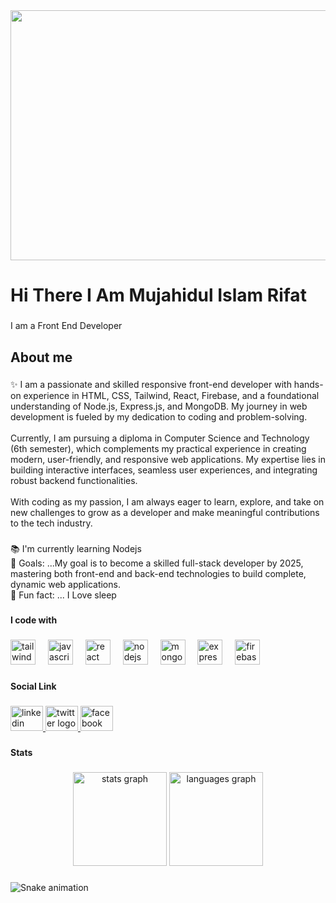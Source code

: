 <div align="center">
  <img height="400" width="1000" src="https://i.ibb.co.com/PzTZpcqb/Whats-App-Image-2024-01-17-at-16-51-18-494a785a.jpg](https://i.ibb.co.com/rKwsLxhZ/Black-and-White-Gradient-Personal-Linked-In-Banner.png"  />
</div>

###

<h1 align="left">Hi There I Am Mujahidul Islam Rifat</h1>

###

<p align="left">I am a Front End Developer</p>

###

<h2 align="left">About me</h2>

###

<p align="left">✨ I am a passionate and skilled responsive front-end developer with hands-on experience in HTML, CSS, Tailwind, React, Firebase, and a foundational understanding of Node.js, Express.js, and MongoDB. My journey in web development is fueled by my dedication to coding and problem-solving.<br><br>Currently, I am pursuing a diploma in Computer Science and Technology (6th semester), which complements my practical experience in creating modern, user-friendly, and responsive web applications. My expertise lies in building interactive interfaces, seamless user experiences, and integrating robust backend functionalities.<br><br>With coding as my passion, I am always eager to learn, explore, and take on new challenges to grow as a developer and make meaningful contributions to the tech industry.</p>

###

###

<p align="left">📚 I'm currently learning Nodejs<br>🎯 Goals: ...My goal is to become a skilled full-stack developer by 2025, mastering both front-end and back-end technologies to build complete, dynamic web applications.<br>🎲 Fun fact: ... I Love sleep</p>

###

<h4 align="left">I code with</h4>

###

<div align="left">
  <img src="https://cdn.jsdelivr.net/gh/devicons/devicon/icons/tailwindcss/tailwindcss-original-wordmark.svg" height="40" alt="tailwindcss logo"  />
  <img width="12" />
  <img src="https://cdn.jsdelivr.net/gh/devicons/devicon/icons/javascript/javascript-original.svg" height="40" alt="javascript logo"  />
  <img width="12" />
  <img src="https://cdn.jsdelivr.net/gh/devicons/devicon/icons/react/react-original.svg" height="40" alt="react logo"  />
  <img width="12" />
  <img src="https://cdn.jsdelivr.net/gh/devicons/devicon/icons/nodejs/nodejs-original.svg" height="40" alt="nodejs logo"  />
  <img width="12" />
  <img src="https://cdn.jsdelivr.net/gh/devicons/devicon/icons/mongodb/mongodb-original.svg" height="40" alt="mongodb logo"  />
  <img width="12" />
  <img src="https://cdn.jsdelivr.net/gh/devicons/devicon/icons/express/express-original.svg" height="40" alt="express logo"  />
  <img width="12" />
  <img src="https://cdn.jsdelivr.net/gh/devicons/devicon/icons/firebase/firebase-plain.svg" height="40" alt="firebase logo"  />
</div>

###

<h4 align="left">Social Link</h4>

###

<div align="left">
  <a href="https://www.linkedin.com/in/mujahidul-islam-rifat-b9ab8729b/" target="_blank">
    <img src="https://raw.githubusercontent.com/maurodesouza/profile-readme-generator/master/src/assets/icons/social/linkedin/default.svg" width="52" height="40" alt="linkedin logo"  />
  </a>
  <a href="https://x.com/Mujahidul_Rifat?t=rXbwh-6ymqOVdutZk2nD6w&s=09" target="_blank">
    <img src="https://raw.githubusercontent.com/maurodesouza/profile-readme-generator/master/src/assets/icons/social/twitter/default.svg" width="52" height="40" alt="twitter logo"  />
  </a>
  <a href="https://www.facebook.com/mujahidul.islam.rifat.223977" target="_blank">
    <img src="https://raw.githubusercontent.com/maurodesouza/profile-readme-generator/master/src/assets/icons/social/facebook/default.svg" width="52" height="40" alt="facebook logo"  />
  </a>
</div>

###

<h4 align="left">Stats</h4>

###

<div align="center">
  <img src="https://github-readme-stats.vercel.app/api?username=MujahidulIslam4541&hide_title=false&hide_rank=false&show_icons=true&include_all_commits=true&count_private=true&disable_animations=false&theme=dracula&locale=en&hide_border=false&order=1" height="150" alt="stats graph"  />
  <img src="https://github-readme-stats.vercel.app/api/top-langs?username=MujahidulIslam4541&locale=en&hide_title=false&layout=compact&card_width=320&langs_count=5&theme=dracula&hide_border=false&order=2" height="150" alt="languages graph"  />
</div>

###

<img src="https://raw.githubusercontent.com/MujahidulIslam4541/MujahidulIslam4541/output/snake.svg" alt="Snake animation" />

###
